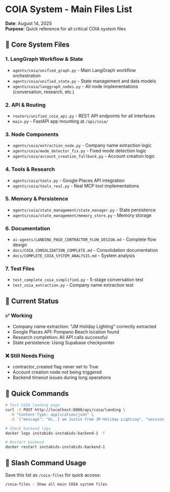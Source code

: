 # COIA System - Main Files List
**Date**: August 14, 2025  
**Purpose**: Quick reference for all critical COIA system files

## 🎯 Core System Files

### **1. LangGraph Workflow & State**
- `agents/coia/unified_graph.py` - Main LangGraph workflow orchestration
- `agents/coia/unified_state.py` - State management and data models
- `agents/coia/langgraph_nodes.py` - All node implementations (conversation, research, etc.)

### **2. API & Routing**
- `routers/unified_coia_api.py` - REST API endpoints for all interfaces
- `main.py` - FastAPI app mounting at `/api/coia/`

### **3. Node Components**
- `agents/coia/extraction_node.py` - Company name extraction logic
- `agents/coia/mode_detector_fix.py` - Fixed mode detection logic
- `agents/coia/account_creation_fallback.py` - Account creation logic

### **4. Tools & Research**
- `agents/coia/tools.py` - Google Places API integration
- `agents/coia/tools_real.py` - Real MCP tool implementations

### **5. Memory & Persistence**
- `agents/coia/state_management/state_manager.py` - State persistence
- `agents/coia/state_management/memory_store.py` - Memory storage

### **6. Documentation**
- `ai-agents/LANDING_PAGE_CONTRACTOR_FLOW_DESIGN.md` - Complete flow design
- `docs/COIA_CONSOLIDATION_COMPLETE.md` - Consolidation documentation
- `docs/COMPLETE_COIA_SYSTEM_ANALYSIS.md` - System analysis

### **7. Test Files**
- `test_complete_coia_simplified.py` - 5-stage conversation test
- `test_coia_extraction.py` - Company name extraction test

## 📍 Current Status

### ✅ Working
- Company name extraction: "JM Holiday Lighting" correctly extracted
- Google Places API: Pompano Beach location found
- Research completion: All API calls successful
- State persistence: Using Supabase checkpointer

### ❌ Still Needs Fixing
- contractor_created flag never set to True
- Account creation node not being triggered
- Backend timeout issues during long operations

## 🔧 Quick Commands

```bash
# Test COIA landing page
curl -X POST http://localhost:8008/api/coia/landing \
  -H "Content-Type: application/json" \
  -d '{"message": "Hi, I am Justin from JM Holiday Lighting", "session_id": "test-123"}'

# Check backend logs
docker logs instabids-instabids-backend-1 -f

# Restart backend
docker restart instabids-instabids-backend-1
```

## 🚀 Slash Command Usage

Save this list as `/coia-files` for quick access:
```
/coia-files - Show all main COIA system files
```